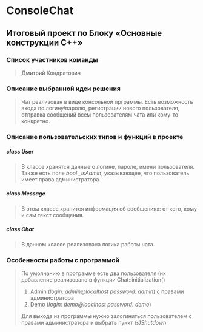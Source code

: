 # ConsoleChat
## Итоговый проект по Блоку «Основные конструкции C++» 

### Список участников команды
> Дмитрий Кондратович
### Описание выбранной идеи решения
> Чат реализован в виде консольной прграммы. Есть возможность входа по логину/паролю, регистрации нового пользователя, 
> отправка сообщений всем пользователям чата или кому-то конкретно.
### Описание пользовательских типов и функций в проекте
##### class User
> В классе хранятся данные о логине, пароле, имени пользователя. Также есть поле _bool_ _\_isAdmin_, указывающее, что пользователь имеет права администратора.

##### class Message
> В этом классе хранится информация об сообщениях: от кого, кому и сам текст сообщения.
##### class Chat
> В данном классе реализована логика работы чата.

### Особенности работы с программой
> По умолчанию в программе есть два пользователя (их добавление реализовано в функции Chat::initialization()
> 1. Admin (_login:_ _admin@localhost_ _password:_ _admin_) с правами администратора
> 2. Demo (_login:_ _demo@localhost_ _password:_ _demo_)
>
> Для выхода из программы нужно залогиниться пользователем с правами администратора и выбрать пункт _(s)Shutdown_